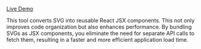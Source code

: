 [Live Demo](https://worksbyabhi.github.io/svg2js/)

This tool converts SVG into reusable React JSX components. This not only improves code organization but also enhances performance. By bundling SVGs as JSX components, you eliminate the need for separate API calls to fetch them, resulting in a faster and more efficient application load time.
